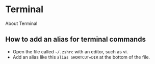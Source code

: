 # Terminal
About Terminal

## How to add an alias for terminal commands
- Open the file called `~/.zshrc` with an editor, such as vi.
- Add an alias like this `alias SHORTCUT=DIR` at the bottom of the file.
